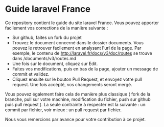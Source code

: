 Guide laravel France
====================

Ce repository contient le guide du site laravel France. Vous pouvez apporter facilement vos corrections de la manière suivante :

- Sur github, faites un fork du projet
- Trouvez le document concerné dans le dossier documents. Vous pouvez le retrouver facilement en analysant l'url de la page. Par exemple, le contenu de http://laravel.fr/docs/v3/doc/routes se trouve dans /documents/v3/routes.md
- Une fois sur le document, cliquez sur Edit.
- Faites vos modifications, puis en bas de la page, ajouter un message de commit et validez.
- Cliquez ensuite sur le bouton Pull Request, et envoyez votre pull request. Une fois accépté, vos changements seront mergé.

Vous pouvez également faire cela de manière plus classique ( fork de la branche, pull sur votre machine, modification du fichier, push sur github puis pull request ). La seule contrainte à respecter est la suivante : un commit par fichier, voir mieux : un pull request par fichier.

Nous vous remercions par avance pour votre contribution à ce projet.
